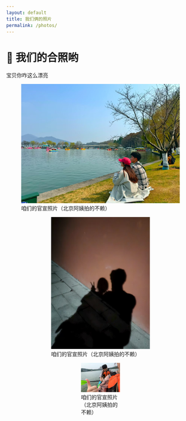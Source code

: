 ```yaml
---
layout: default
title: 我们俩的照片
permalink: /photos/
---
```


# 📸 我们的合照哟

宝贝你咋这么漂亮

<div class="photo-grid">
  <figure>
    <img src="/assets/images/photos1.jpg" alt="咱们的官宣照片（北京阿姨拍的不赖）">
    <figcaption>咱们的官宣照片（北京阿姨拍的不赖）</figcaption>
  <figure>
    
  <figure>
    <img src="/assets/images/photos2.jpg" alt="咱们的官宣照片（北京阿姨拍的不赖）">
    <figcaption>咱们的官宣照片（北京阿姨拍的不赖）</figcaption>
  <figure>
    
  <figure>
    <img src="/assets/images/photos3.jpg" alt="咱们的官宣照片（北京阿姨拍的不赖）">
    <figcaption>咱们的官宣照片（北京阿姨拍的不赖）</figcaption>
  <figure>
</div>
